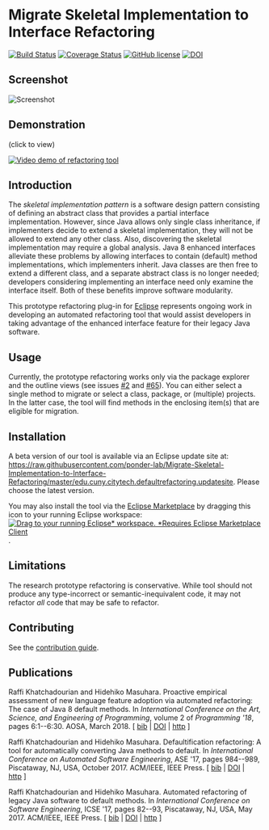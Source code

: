 # Migrate Skeletal Implementation to Interface Refactoring 

[![Build Status](https://travis-ci.org/ponder-lab/Migrate-Skeletal-Implementation-to-Interface-Refactoring.svg?branch=master)](https://travis-ci.org/ponder-lab/Migrate-Skeletal-Implementation-to-Interface-Refactoring) [![Coverage Status](https://coveralls.io/repos/github/ponder-lab/Migrate-Skeletal-Implementation-to-Interface-Refactoring/badge.svg?branch=master&service=github)](https://coveralls.io/github/ponder-lab/Migrate-Skeletal-Implementation-to-Interface-Refactoring?branch=master) [![GitHub license](https://img.shields.io/badge/license-Eclipse-blue.svg)](https://raw.githubusercontent.com/ponder-lab/Migrate-Skeletal-Implementation-to-Interface-Refactoring/master/LICENSE.txt) [![DOI](https://zenodo.org/badge/33016251.svg)](https://zenodo.org/badge/latestdoi/33016251)

## Screenshot

![Screenshot](https://i2.wp.com/openlab.citytech.cuny.edu/interfacerefactoring/files/2011/06/Screen-Shot-2016-03-14-at-11.43.53-PM-e1458161353498.png)

## Demonstration

(click to view)

[![Video demo of refactoring tool](http://img.youtube.com/vi/YZHIy0yePh8/0.jpg)](http://www.youtube.com/watch?v=YZHIy0yePh8 "Migrate Skeletal Implementation to Interface Refactoring Tool Demonstration")

## Introduction

The *skeletal implementation pattern* is a software design pattern consisting of defining an abstract class that provides a partial interface implementation. However, since Java allows only single class inheritance, if implementers decide to extend a skeletal implementation, they will not be allowed to extend any other class. Also, discovering the skeletal implementation may require a global analysis. Java 8 enhanced interfaces alleviate these problems by allowing interfaces to contain (default) method implementations, which implementers inherit. Java classes are then free to extend a different class, and a separate abstract class is no longer needed; developers considering implementing an interface need only examine the interface itself. Both of these benefits improve software modularity.

This prototype refactoring plug-in for [Eclipse](http://eclipse.org) represents ongoing work in developing an automated refactoring tool that would assist developers in taking advantage of the enhanced interface feature for their legacy Java software.

## Usage

Currently, the prototype refactoring works only via the package explorer and the outline views (see issues [#2](https://github.com/ponder-lab/Migrate-Skeletal-Implementation-to-Interface-Refactoring/issues/2) and [#65](https://github.com/ponder-lab/Migrate-Skeletal-Implementation-to-Interface-Refactoring/issues/65)). You can either select a single method to migrate or select a class, package, or (multiple) projects. In the latter case, the tool will find methods in the enclosing item(s) that are eligible for migration.

## Installation

A beta version of our tool is available via an Eclipse update site at: https://raw.githubusercontent.com/ponder-lab/Migrate-Skeletal-Implementation-to-Interface-Refactoring/master/edu.cuny.citytech.defaultrefactoring.updatesite. Please choose the latest version.

You may also install the tool via the [Eclipse Marketplace](https://marketplace.eclipse.org/content/migrate-skeletal-implementation-interface-refactoring) by dragging this icon to your running Eclipse workspace: [![Drag to your running Eclipse* workspace. *Requires Eclipse Marketplace Client](https://marketplace.eclipse.org/sites/all/themes/solstice/public/images/marketplace/btn-install.png)](http://marketplace.eclipse.org/marketplace-client-intro?mpc_install=3746776 "Drag to your running Eclipse* workspace. *Requires Eclipse Marketplace Client").

## Limitations

The research prototype refactoring is conservative. While tool should not produce any type-incorrect or semantic-inequivalent code, it may not refactor *all* code that may be safe to refactor.

## Contributing

See the [contribution guide](https://github.com/ponder-lab/Migrate-Skeletal-Implementation-to-Interface-Refactoring/blob/master/CONTRIBUTING.md).

## Publications

Raffi Khatchadourian and Hidehiko Masuhara. Proactive empirical assessment of new language feature adoption via automated refactoring: The case of Java 8 default methods. In *International Conference on the Art, Science, and Engineering of Programming*, volume 2 of *Programming '18*, pages 6:1--6:30. AOSA, March 2018. \[ [bib](http://www.cs.hunter.cuny.edu/~Raffi.Khatchadourian99/all_bib.html#Khatchadourian2018) | [DOI](http://dx.doi.org/10.22152/programming-journal.org/2018/2/6) | [http](https://academicworks.cuny.edu/hc_pubs/354) \]

Raffi Khatchadourian and Hidehiko Masuhara. Defaultification refactoring: A tool for automatically converting Java methods to default. In *International Conference on Automated Software Engineering*, ASE '17, pages 984--989, Piscataway, NJ, USA, October 2017. ACM/IEEE, IEEE Press. \[ [bib](http://www.cs.hunter.cuny.edu/~Raffi.Khatchadourian99/all_bib.html#Khatchadourian2017b) | [DOI](http://dx.doi.org/10.1109/ASE.2017.8115716) | [http](http://academicworks.cuny.edu/hc_pubs/329) \]

Raffi Khatchadourian and Hidehiko Masuhara. Automated refactoring of legacy Java software to default methods. In *International Conference on Software Engineering*, ICSE '17, pages 82--93, Piscataway, NJ, USA, May 2017. ACM/IEEE, IEEE Press. \[ [bib](http://www.cs.hunter.cuny.edu/~Raffi.Khatchadourian99/all_bib.html#Khatchadourian2017a) | [DOI](http://dx.doi.org/10.1109/ICSE.2017.16) | [http](http://academicworks.cuny.edu/hc_pubs/287) \]
